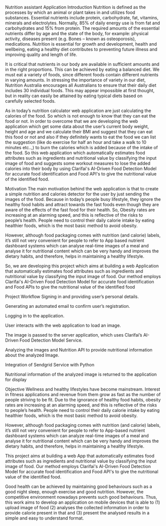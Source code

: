 Nutrition assistant Application
Introduction
Nutrition is defined as the processes by which an animal or plant takes in and utilizes food substances. Essential nutrients include protein, carbohydrate, fat, vitamins, minerals and electrolytes. Normally, 85% of daily energy use is from fat and carbohydrates and 15% from protein. The required amounts of the essential nutrients differ by age and the state of the body, for example: physical activity, diseases present (e.g. Bones – known as osteoporosis), medications. Nutrition is essential for growth and development, health and wellbeing, eating a healthy diet contributes to preventing future illness and improving quality and length of life.

It is critical that nutrients in our body are available in sufficient amounts and in the right proportions. This can be achieved by eating a balanced diet. We must eat a variety of foods, since different foods contain different nutrients in varying amounts. In stressing the importance of variety in our diet, Nutrition Australia encourages all Australians to ensure that their daily diet includes 30 individual foods. This may appear impossible at first thought, but in reality can easily be attained by eating typical diets based on carefully selected foods.

As in today’s nutrition calculator web application are just calculating the calories of the food. So which is not enough to know that they can eat the food or not. In order to overcome that we are developing the web application which get some data about the user’s current body weight, height and age and we calculate their BMI and suggest that they can eat this food or not and also if they definitely wants to eat the food we can list the suggestion (like do exercise for half an hour and take a walk to 10 minutes etc..,) to burn the calories which is added because of the intake of the food. So this web application which automatically estimates food attributes such as ingredients and nutritional value by classifying the input image of food and suggests some workout measures to lose the added calories into their body by using Clarifai's AI-Driven Food Detection Model for accurate food identification and Food API's to give the nutritional value of the identified food.

Motivation
The main motivation behind the web application is that to create a simple nutrition and calories detector for the user by just sending the images of the food. Because in today’s people busy lifestyle, they ignore the healthy food habits and attract towards the fast foods even though they are aware of the effects of the fast food for their health. So, Obesity rates are increasing at an alarming speed, and this is reflective of the risks to people’s health. People need to control their daily calorie intake by eating healthier foods, which is the most basic method to avoid obesity.

However, although food packaging comes with nutrition (and calorie) labels, it’s still not very convenient for people to refer to App based nutrient dashboard systems which can analyse real-time images of a meal and analyse it for nutritional content which can be very handy and improves the dietary habits, and therefore, helps in maintaining a healthy lifestyle.

So, we are developing this project which aims at building a web Application that automatically estimates food attributes such as ingredients and nutritional value by classifying the input image of food. Our method employs Clarifai's AI-Driven Food Detection Model for accurate food identification and Food APIs to give the nutritional value of the identified food

Project Workflow
Signing in and providing user’s personal details.

Generating an automated email to confirm user’s registration.

Logging in to the application.

User interacts with the web application to load an image.

The image is passed to the server application, which uses Clarifai’s AI-Driven Food Detection Model Service.

Analyzing the images and Nutrition API to provide nutritional information about the analyzed Image.

Integration of Sendgrid Service with Python

Nutritional information of the analyzed image is returned to the application for display

Objective
Wellness and healthy lifestyles have become mainstream. Interest in fitness applications and revenue from them grow as fast as the number of people striving to be fit. Due to the ignorance of healthy food habits, obesity rates are increasing at an alarming speed, and this is reflective of the risks to people’s health. People need to control their daily calorie intake by eating healthier foods, which is the most basic method to avoid obesity.

However, although food packaging comes with nutrition (and calorie) labels, it’s still not very convenient for people to refer to App-based nutrient dashboard systems which can analyze real-time images of a meal and analyse it for nutritional content which can be very handy and improves the dietary habits, and therefore, helps in maintaining a healthy lifestyle.

This project aims at building a web App that automatically estimates food attributes such as ingredients and nutritional value by classifying the input image of food. Our method employs Clarifai's AI-Driven Food Detection Model for accurate food identification and Food API's to give the nutritional value of the identified food.

Good health can be achieved by maintaining good behaviours such as a good night sleep, enough exercise and good nutrition. However, the competitive environment nowadays prevents such good behaviours. Thus, this work aims to develop an application on mobile devices that is able to (1) upload image of food (2) analyses the collected information in order to provide calorie present in that and (3) present the analysed results in a simple and easy to understand format.

